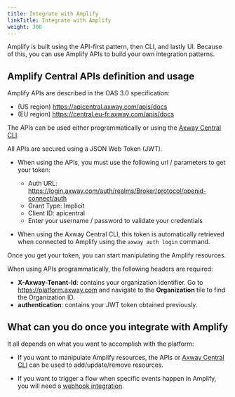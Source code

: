 ```yaml
---
title: Integrate with Amplify
linkTitle: Integrate with Amplify
weight: 300
---
```

Amplify is built using the API-first pattern, then CLI, and lastly UI. Because of this, you can use Amplify APIs to build your own integration patterns.

## Amplify Central APIs definition and usage

Amplify APIs are described in the OAS 3.0 specification:

* (US region) <https://apicentral.axway.com/apis/docs>
* (EU region) <https://central.eu-fr.axway.com/apis/docs>

The APIs can be used either programmatically or using the [Axway Central CLI](/docs/integrate_with_central/cli_central/).

All APIs are secured using a JSON Web Token (JWT).

* When using the APIs, you must use the following url / parameters to get your token:

    * Auth URL: <https://login.axway.com/auth/realms/Broker/protocol/openid-connect/auth>
    * Grant Type: Implicit
    * Client ID: apicentral
    * Enter your username / password to validate your credentials

* When using the Axway Central CLI, this token is automatically retrieved when connected to Amplify using the `axway auth login` command.

Once you get your token, you can start manipulating the Amplify resources.

When using APIs programmatically, the following headers are required:

* **X-Axway-Tenant-Id**: contains your organization identifier. Go to <https://platform.axway.com> and navigate to the **Organization** tile to find the Organization ID.
* **authentication**: contains your JWT token obtained previously.

## What can you do once you integrate with Amplify

It all depends on what you want to accomplish with the platform:

* If you want to manipulate Amplify resources, the APIs or [Axway Central CLI](/docs/integrate_with_central/cli_central/cli_command_reference/) can be used to add/update/remove resources.

* If you want to trigger a flow when specific events happen in Amplify, you will need a [webhook integration](/docs/integrate_with_central/webhook/).
